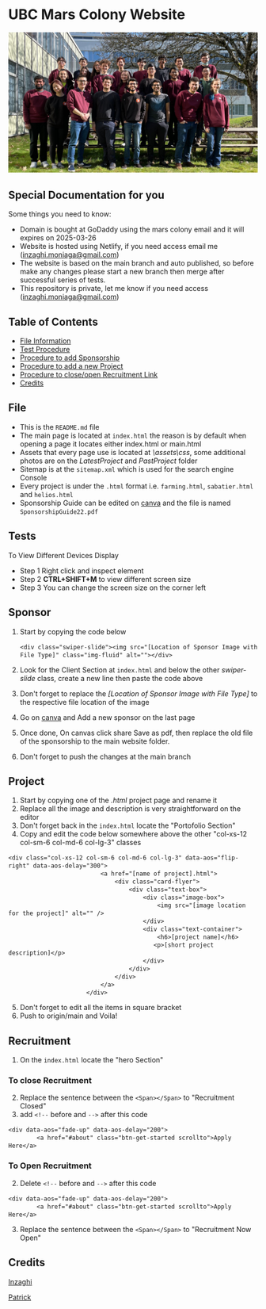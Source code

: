 # UBC Mars Colony Website

![TeamPic](PastProject/teampic.png)

## Special Documentation for you

Some things you need to know:

- Domain is bought at GoDaddy using the mars colony email and it will expires on 2025-03-26
- Website is hosted using Netlify, if you need access email me (inzaghi.moniaga@gmail.com)
- The website is based on the main branch and auto published, so before make any changes please start a new branch then merge after successful series of tests.
- This repository is private, let me know if you need access (inzaghi.moniaga@gmail.com)

## Table of Contents

- [File Information](#File)
- [Test Procedure](#Tests)
- [Procedure to add Sponsorship](#Sponsor)
- [Procedure to add a new Project](#Project)
- [Procedure to close/open Recruitment Link](#Recruitment)
- [Credits](#credits)

## File

- This is the `README.md` file
- The main page is located at `index.html` the reason is by default when opening a page it locates either index.html or main.html
- Assets that every page use is located at *\assets\css*, some additional photos are on the *LatestProject* and *PastProject* folder
- Sitemap is at the `sitemap.xml` which is used for the search engine Console
- Every project is under the `.html` format i.e. `farming.html`, `sabatier.html` and `helios.html`
- Sponsorship Guide can be edited on [canva](https://www.canva.com/design/DAE9bTPxnRs/bJoOaCdTSbuMORYpQv7heg/edit?utm_content=DAE9bTPxnRs&utm_campaign=designshare&utm_medium=link2&utm_source=sharebutton) and the file is named `SponsorshipGuide22.pdf`

## Tests

To View Different Devices Display
- Step 1 Right click and inspect element
- Step 2 **CTRL+SHIFT+M** to view different screen size
- Step 3 You can change the screen size on the corner left

## Sponsor

1. Start by copying the code below

    ```
    <div class="swiper-slide"><img src="[Location of Sponsor Image with File Type]" class="img-fluid" alt=""></div>
    ```
2. Look for the Client Section at `index.html` and below the other *swiper-slide* class, create a new line then paste the code above
3. Don't forget to replace the *[Location of Sponsor Image with File Type]* to the respective file location of the image
4. Go on [canva](https://www.canva.com/design/DAE9bTPxnRs/bJoOaCdTSbuMORYpQv7heg/edit?utm_content=DAE9bTPxnRs&utm_campaign=designshare&utm_medium=link2&utm_source=sharebutton) and Add a new sponsor on the last page
5. Once done, On canvas click share Save as pdf, then replace the old file of the sponsorship to the main website folder.
6. Don't forget to push the changes at the main branch

## Project

1. Start by copying one of the *.html* project page and rename it
2. Replace all the image and description is very straightforward on the editor
3. Don't forget back in the `index.html` locate the "Portofolio Section"
4. Copy and edit the code below somewhere above the other "col-xs-12 col-sm-6 col-md-6 col-lg-3" classes

```
<div class="col-xs-12 col-sm-6 col-md-6 col-lg-3" data-aos="flip-right" data-aos-delay="300">
                          <a href="[name of project].html">
                              <div class="card-flyer">
                                  <div class="text-box">
                                      <div class="image-box">
                                          <img src="[image location for the project]" alt="" />
                                      </div>
                                      <div class="text-container">
                                          <h6>[project name]</h6>
                                         <p>[short project description]</p>
                                      </div>
                                  </div>
                              </div>
                          </a>
                      </div>
```
5. Don't forget to edit all the items in square bracket
6. Push to origin/main and Voila!

## Recruitment

1. On the `index.html` locate the "hero Section"

### To close Recruitment

2. Replace the sentence between the `<Span></Span>` to "Recruitment Closed"
3. add `<!--` before and `-->` after this code

```
<div data-aos="fade-up" data-aos-delay="200">
        <a href="#about" class="btn-get-started scrollto">Apply Here</a>
```

### To Open Recruitment

2. Delete `<!--` before and `-->` after this code

```
<div data-aos="fade-up" data-aos-delay="200">
        <a href="#about" class="btn-get-started scrollto">Apply Here</a>
```
3. Replace the sentence between the `<Span></Span>` to "Recruitment Now Open"

## Credits

[Inzaghi](https://github.com/InMDev)

[Patrick](https://github.com/typer234)

